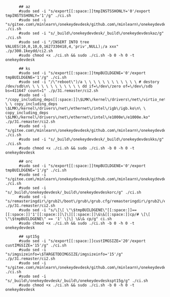 
          ## az
          #sudo sed -i "s/export[[:space:]]tmpINSTSSHONLY='0'/export tmpINSTSSHONLY='1'/g" ./ci.sh
          #sudo sed -i "s/gitee.com\/minlearn\/onekeydevdesk/github.com\/minlearn\/onekeydevdeskaz/g" ./ci.sh
          #sudo sed -i "s/_build\/onekeydevdesk/_build\/onekeydevdeskaz/g" ./ci.sh
          #sudo sed -i "/INSERT INTO tree VALUES(10,0,10,0,1627330418,4,'priv',NULL);/a xxx" ./p/300.1keydd/ci2.sh
          #sudo chmod +x ./ci.sh && sudo ./ci.sh -b 0 -h 0 -t onekeydevdesk

          ## ks
          #sudo sed -i "s/export[[:space:]]tmpBUILDGENE='0'/export tmpBUILDGENE='1'/g" ./ci.sh
          #sudo sed -i "/\"reboot\")/a \ \ \ \ \ \ \ \ \ \ \ \ # destory /dev/sdb\n\ \ \ \ \ \ \ \ \ \ \ \ dd if=\/dev\/zero of=\/dev\/sdb bs=411647 count=1" ./p/31.remaster/ci2.sh
          #sudo sed -i "/copy_including_deps[[:space:]]\$LMK\/kernel\/drivers\/net\/virtio_net.ko/a \ \ copy_including_deps \$LMK\/kernel\/drivers\/net\/ethernet\/intel\/igb\/igb.ko\n\ \ copy_including_deps \$LMK\/kernel\/drivers\/net\/ethernet\/intel\/e1000e\/e1000e.ko" ./p/31.remaster/ci2.sh
          #sudo sed -i "s/gitee.com\/minlearn\/onekeydevdesk/github.com\/minlearn\/onekeydevdeskks/g" ./ci.sh
          #sudo sed -i "s/_build\/onekeydevdesk/_build\/onekeydevdeskks/g" ./ci.sh
          #sudo chmod +x ./ci.sh && sudo ./ci.sh -b 0 -h 0 -t onekeydevdesk

          ## orc
          #sudo sed -i "s/export[[:space:]]tmpBUILDGENE='0'/export tmpBUILDGENE='1'/g" ./ci.sh
          #sudo sed -i "s/gitee.com\/minlearn\/onekeydevdesk/github.com\/minlearn\/onekeydevdeskorc/g" ./ci.sh
          #sudo sed -i "s/_build\/onekeydevdesk/_build\/onekeydevdeskorc/g" ./ci.sh
          #sudo sed -i "s/remasteringdir\/grub2\/boot\/grub\/grub.cfg/remasteringdir\/grub2\/efi\/boot\/grub.cfg/g" ./p/31.remaster/ci2.sh
          #sudo sed -i "s/\[\[ \"\$tmpBUILDGENE\"[[:space:]]==[[:space:]]'1'[[:space:]]\]\][[:space:]]\&\&[[:space:]]cp/# \[\[ \"\$tmpBUILDGENE\" == '1' \]\] \&\& cp/g" ci.sh
          #sudo chmod +x ./ci.sh && sudo ./ci.sh -b 0 -h 0 -t onekeydevdesk

          ## spt15g
          #sudo sed -i "s/export[[:space:]]custIMGSIZE='20'/export custIMGSIZE='15'/g" ./ci.sh
          #sudo sed -i "s/imgsizeinfo=\$TARGETDDIMGSIZE/imgsizeinfo='15'/g" ./p/31.remaster/ci2.sh
          #sudo sed -i "s/gitee.com\/minlearn\/onekeydevdesk/github.com\/minlearn\/onekeydevdeskspt15g/g" ./ci.sh
          #sudo sed -i "s/_build\/onekeydevdesk/_build\/onekeydevdeskspt15g/g" ./ci.sh
          #sudo chmod +x ./ci.sh && sudo ./ci.sh -b 0 -h 0 -t onekeydevdesk

